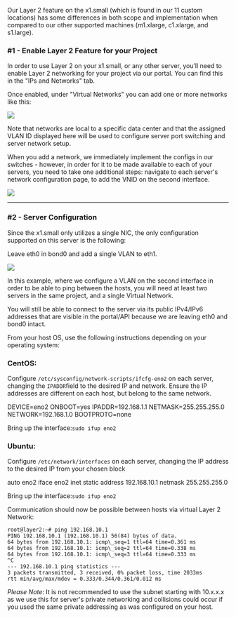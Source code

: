 <!--<meta>
{
    "title":"Layer2: x1.small",
    "description":"Setting Up Layer2 on x1.small",
    "date": "09/20/2019",
    "tag":["Network", "Layer2"]
}
</meta>-->

Our Layer 2 feature on the x1.small (which is found in our 11 custom locations) has some differences in both scope and implementation when compared to our other supported machines (m1.xlarge, c1.xlarge, and s1.large).



### #1 - Enable Layer 2 Feature for your Project

  

In order to use Layer 2 on your x1.small, or any other server, you’ll need to enable Layer 2 networking for your project via our portal.  You can find this in the "IPs and Networks" tab.  
  
Once enabled, under "Virtual Networks" you can add one or more networks like this:

![](https://deskpro-cloud.s3.amazonaws.com/files/26944/47/46218APQWHMWZMCBWHSN0-1539907054068.png)

  

Note that networks are local to a specific data center and that the assigned VLAN ID displayed here will be used to configure server port switching and server network setup.  
  
When you add a network, we immediately implement the configs in our switches - however, in order for it to be made available to each of your servers, you need to take one additional steps: navigate to each server's network configuration page, to add the VNID on the second interface.

![](https://deskpro-cloud.s3.amazonaws.com/files/26944/47/46220MCHZMKYSTJYDQPR0-1539907056396.png)

  

---

### #2 - Server Configuration

  

Since the x1.small only utilizes a single NIC, the only configuration supported on this server is the following:

Leave eth0 in bond0 and add a single VLAN to eth1.  
  

![](https://deskpro-cloud.s3.amazonaws.com/files/26944/47/46219CQSBXPMHJMBPMQN0-1539907054777.png)

  

In this example, where we configure a VLAN on the second interface in order to be able to ping between the hosts, you will need at least two servers in the same project, and a single Virtual Network.    
  
You will still be able to connect to the server via its public IPv4/IPv6 addresses that are visible in the portal/API because we are leaving eth0 and bond0 intact.  
  
From your host OS, use the following instructions depending on your operating system:

  

### **CentOS:**  
Configure `/etc/sysconfig/network-scripts/ifcfg-eno2`  on each server, changing the `IPADDR`field to the desired IP and network. Ensure the IP addresses are different on each host, but belong to the same network.

DEVICE=eno2
ONBOOT=yes
IPADDR=192.168.1.1
NETMASK=255.255.255.0
NETWORK=192.168.1.0
BOOTPROTO=none

  

Bring up the interface:`sudo ifup eno2`

  

### **Ubuntu:**

  

Configure `/etc/network/interfaces`  on each server, changing the IP address to the desired IP from your chosen block

auto eno2
iface eno2 inet static
    address 192.168.10.1
    netmask 255.255.255.0

  

Bring up the interface:`sudo ifup eno2` 

  

Communication should now be possible between hosts via virtual Layer 2 Network: 

````
root@layer2:~# ping 192.168.10.1
PING 192.168.10.1 (192.168.10.1) 56(84) bytes of data.
64 bytes from 192.168.10.1: icmp\_seq=1 ttl=64 time=0.361 ms
64 bytes from 192.168.10.1: icmp\_seq=2 ttl=64 time=0.338 ms
64 bytes from 192.168.10.1: icmp\_seq=3 ttl=64 time=0.333 ms
^C
--- 192.168.10.1 ping statistics ---
3 packets transmitted, 3 received, 0% packet loss, time 2033ms
rtt min/avg/max/mdev = 0.333/0.344/0.361/0.012 ms
````
  

*Please Note*: It is not recommended to use the subnet starting with 10.x.x.x as we use this for server's private networking and collisions could occur if you used the same private addressing as was configured on your host.